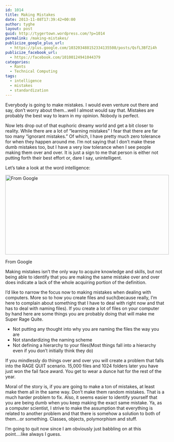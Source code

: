 ```yaml
---
id: 1014
title: Making Mistakes
date: 2013-11-08T17:39:42+00:00
author: tyghe
layout: post
guid: http://tygertown.wordpress.com/?p=1014
permalink: /making-mistakes/
publicize_google_plus_url:
  - https://plus.google.com/103203488152334135508/posts/QsfL3BfZi4h
publicize_facebook_url:
  - https://facebook.com/10100124941044379
categories:
  - Rants
  - Technical Computing
tags:
  - intelligence
  - mistakes
  - standardization
---
```

Everybody is going to make mistakes. I would even venture out there and say, don&#8217;t worry about them&#8230;well I almost would say that. Mistakes are probably the best way to learn in my opinion. Nobody is perfect.

Now lets drop out of that euphoric dreamy world and get a bit closer to reality. While there are a lot of &#8220;learning mistakes&#8221; I fear that there are far too many &#8220;ignorant mistakes.&#8221; Of which, I have pretty much zero tolerance for when they happen around me. I&#8217;m not saying that I don&#8217;t make these dumb mistakes too, but I have a very low tolerance when I see people making them over and over. It is just a sign to me that person is either not putting forth their best effort or, dare I say, unintelligent.<!--more-->

Let&#8217;s take a look at the word intelligence:

<div id="attachment_1015" style="width: 527px" class="wp-caption aligncenter">
  <a href="http://162.243.87.189/wp-content/uploads/2013/11/intelligence.png"><img class="size-full wp-image-1015 " alt="From Google" src="http://162.243.87.189/wp-content/uploads/2013/11/intelligence.png" width="517" height="251" /></a>
  
  <p class="wp-caption-text">
    From Google
  </p>
</div>

Making mistakes isn&#8217;t the only way to acquire knowledge and skills, but not being able to identify that you are making the same mistake over and over does indicate a lack of the whole acquiring portion of the definition.

I&#8217;d like to narrow the focus now to making mistakes when dealing with computers. More so to how you create files and such(because really, I&#8217;m here to complain about something that I have to deal with right now and that has to deal with naming files). If you create a lot of files on your computer by hand here are some things you are probably doing that will make me Super Rage Quite.

  * Not putting any thought into why you are naming the files the way you are
  * Not standardizing the naming scheme
  * Not defining a hierarchy to your files(Most things fall into a hierarchy even if you don&#8217;t initially think they do)

If you mindlessly do things over and over you will create a problem that falls into the RAGE QUIT scenario. 15,000 files and 1024 folders later you have just won the fail face award. You get to wear a dunce hat for the rest of the year.

Moral of the story is, if you are going to make a ton of mistakes, at least make them all in the same way. Don&#8217;t make them random mistakes. That is a much harder problem to fix. Also, it seems easier to identify yourself that you are being dumb when you keep making the exact same mistake. Ya, as a computer scientist, I strive to make the assumption that everything is related to another problem and that there is somehow a solution to both of them&#8230;or something. Classes, objects, polymorphism and stuff.

I&#8217;m going to quit now since I am obviously just babbling on at this point&#8230;.like always I guess.

